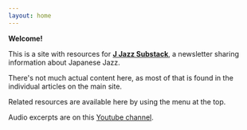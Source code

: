 ```yaml
---
layout: home
---
```


**Welcome!**

This is a site with resources for **[J Jazz Substack](https://jjazz.substack.com)**, a newsletter sharing information about Japanese Jazz.

There's not much actual content here, as most of that is found in the individual articles on the main site. 

Related resources are available here by using the menu at the top. 

Audio excerpts are on this [Youtube channel](https://www.youtube.com/channel/UCUDGeoIKVtmk-thXbzNY_jw).
